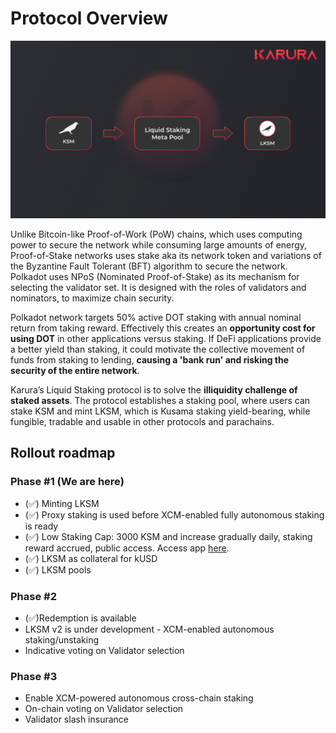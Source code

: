 # Protocol Overview

![](../../../.gitbook/assets/screen-shot-2021-08-24-at-2.37.15-pm.png)

Unlike Bitcoin-like Proof-of-Work (PoW) chains, which uses computing power to secure the network while consuming large amounts of energy, Proof-of-Stake networks uses stake aka its network token and variations of the Byzantine Fault Tolerant (BFT) algorithm to secure the network. Polkadot uses NPoS (Nominated Proof-of-Stake) as its mechanism for selecting the validator set. It is designed with the roles of validators and nominators, to maximize chain security.

Polkadot network targets 50% active DOT staking with annual nominal return from taking reward. Effectively this creates an **opportunity cost for using DOT** in other applications versus staking. If DeFi applications provide a better yield than staking, it could motivate the collective movement of funds from staking to lending, **causing a 'bank run' and risking the security of the entire network**.

Karura’s Liquid Staking protocol is to solve the **illiquidity challenge of staked assets**. The protocol establishes a staking pool, where users can stake KSM and mint LKSM, which is Kusama staking yield-bearing, while fungible, tradable and usable in other protocols and parachains.

## Rollout roadmap

### Phase #1 (We are here)

* (✅) Minting LKSM
* (✅) Proxy staking is used before XCM-enabled fully autonomous staking is ready
* (✅) Low Staking Cap: 3000 KSM and increase gradually daily, staking reward accrued, public access. Access app [here](https://apps.karura.network/homa).
* (✅) LKSM as collateral for kUSD
* (✅) LKSM pools

### Phase #2

* (✅)Redemption is available
* LKSM v2 is under development - XCM-enabled autonomous staking/unstaking
* Indicative voting on Validator selection

### Phase #3

* Enable XCM-powered autonomous cross-chain staking
* On-chain voting on Validator selection
* Validator slash insurance

